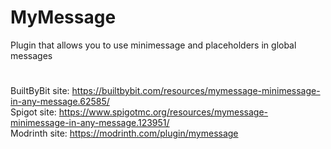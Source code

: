 # MyMessage
Plugin that allows you to use minimessage and placeholders in global messages

# 
BuiltByBit site: https://builtbybit.com/resources/mymessage-minimessage-in-any-message.62585/  
Spigot site: https://www.spigotmc.org/resources/mymessage-minimessage-in-any-message.123951/  
Modrinth site: https://modrinth.com/plugin/mymessage
